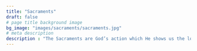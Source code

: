 ```yaml
---
title: "Sacraments"
draft: false
# page title background image
bg_image: "images/sacraments/sacraments.jpg"
# meta description
description : "The Sacraments are God’s action which He shows us the love that He gives for his sons and daughters. All them are established by God, and that is why He is the person who celebrates the Sacraments through different ways. We believe in the Seven Sacraments as outward, visible symbols of the inward, spiritual Grace, Presence and working of our Lord Jesus Christ. In accordance with the faith and practice of Church of The Holy Name of Mary, We declare these Sacraments to be:"
---
```

